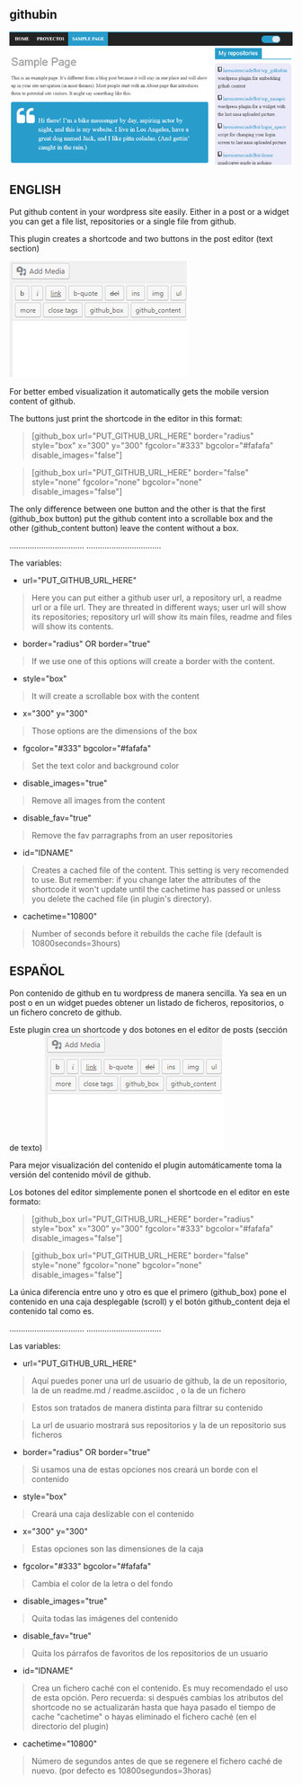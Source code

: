 ## githubin

![Alt repo_widget.png](wp_screenshots/repo_widget.png?raw=true "repo_widget.png")

ENGLISH
-------

Put github content in your wordpress site easily.
Either in a post or a widget you can get a file list, repositories or a single file from github.

This plugin creates a shortcode and two buttons in the post editor (text section)

![Alt post_editor.png](wp_screenshots/post_editor.png?raw=true "post_editor.png")

For better embed visualization it automatically gets the mobile version content of github.

The buttons just print the shortcode in the editor in this format:

>[github_box url="PUT_GITHUB_URL_HERE" border="radius" style="box" x="300" y="300" fgcolor="#333" bgcolor="#fafafa" disable_images="false"]

>[github_box url="PUT_GITHUB_URL_HERE" border="false" style="none" fgcolor="none" bgcolor="none" disable_images="false"]

The only difference between one button and the other is that the first (github_box button) put the github content into a scrollable box and the other (github_content button) leave the content without a box.

.................................
.................................

The variables:

- url="PUT_GITHUB_URL_HERE"

>Here you can put either a github user url, a repository url, a readme url or a file url.
>They are threated in different ways; user url will show its repositories;
>repository url will show its main files, readme and files will show its contents.
	

- border="radius" OR border="true"
	
>If we use one of this options will create a border with the content.

- style="box"

>It will create a scrollable box with the content
	
- x="300" y="300"

>Those options are the dimensions of the box
	
- fgcolor="#333" bgcolor="#fafafa"

>Set the text color and background color
	
- disable_images="true"

>Remove all images from the content
	
- disable_fav="true"
	
>Remove the fav parragraphs from an user repositories
	
- id="IDNAME"
	
>Creates a cached file of the content. This setting is very recomended to use.
>But remember: if you change later the attributes of the shortcode it won't update
>until the cachetime has passed or unless you delete the cached file (in plugin's directory).
	
- cachetime="10800"	

>Number of seconds before it rebuilds the cache file (default is 10800seconds=3hours)
	

ESPAÑOL
-------

Pon contenido de github en tu wordpress de manera sencilla.
Ya sea en un post o en un widget puedes obtener un listado de ficheros, repositorios,
o un fichero concreto de github.

Este plugin crea un shortcode y dos botones en el editor de posts (sección de texto)
![Alt post_editor.png](wp_screenshots/post_editor.png?raw=true "post_editor.png")

Para mejor visualización del contenido el plugin automáticamente toma la versión
del contenido móvil de github.

Los botones del editor simplemente ponen el shortcode en el editor en este formato:

>[github_box url="PUT_GITHUB_URL_HERE" border="radius" style="box" x="300" y="300" fgcolor="#333" bgcolor="#fafafa" disable_images="false"]

>[github_box url="PUT_GITHUB_URL_HERE" border="false" style="none" fgcolor="none" bgcolor="none" disable_images="false"]

La única diferencia entre uno y otro es que el primero (github_box)
pone el contenido en una caja desplegable (scroll) y el botón github_content
deja el contenido tal como es.

.................................
.................................

Las variables:

- url="PUT_GITHUB_URL_HERE"

>Aquí puedes poner una url de usuario de github, la de un repositorio,
>la de un readme.md / readme.asciidoc , o la de un fichero
	
>Estos son tratados de manera distinta para filtrar su contenido
	
>La url de usuario mostrará sus repositorios y la de un repositorio sus ficheros
	

- border="radius" OR border="true"
	
>Si usamos una de estas opciones nos creará un borde con el contenido

- style="box"
	
>Creará una caja deslizable con el contenido
	
- x="300" y="300"

>Estas opciones son las dimensiones de la caja
	
- fgcolor="#333" bgcolor="#fafafa"

>Cambia el color de la letra o del fondo
	
- disable_images="true"

>Quita todas las imágenes del contenido
	
- disable_fav="true"
	
>Quita los párrafos de favoritos de los repositorios de un usuario
	
- id="IDNAME"
	
>Crea un fichero caché con el contenido. Es muy recomendado el uso de esta opción.
>Pero recuerda: si después cambias los atributos del shortcode no se actualizarán
>hasta que haya pasado el tiempo de cache "cachetime" o hayas eliminado el fichero caché (en el directorio del plugin)

- cachetime="10800"	

>Número de segundos antes de que se regenere el fichero caché de nuevo. (por defecto es 10800segundos=3horas)
